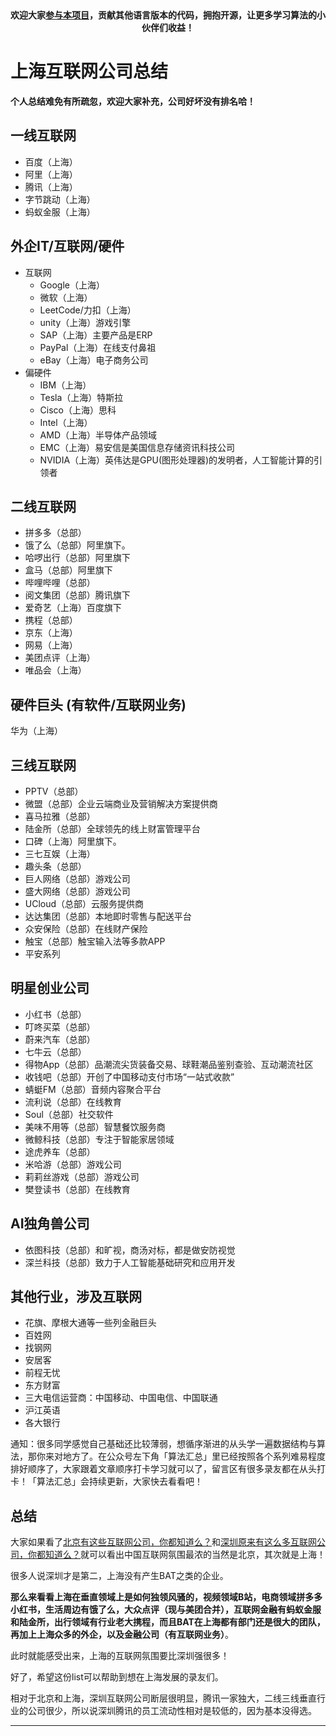 <p align="center">
  <a href="https://mp.weixin.qq.com/s/RsdcQ9umo09R6cfnwXZlrQ"><img src="https://img.shields.io/badge/PDF下载-代码随想录-blueviolet" alt=""></a>
  <a href="https://mp.weixin.qq.com/s/b66DFkOp8OOxdZC_xLZxfw"><img src="https://img.shields.io/badge/刷题-微信群-green" alt=""></a>
  <a href="https://space.bilibili.com/525438321"><img src="https://img.shields.io/badge/B站-代码随想录-orange" alt=""></a>
  <a href="https://mp.weixin.qq.com/s/QVF6upVMSbgvZy8lHZS3CQ"><img src="https://img.shields.io/badge/知识星球-代码随想录-blue" alt=""></a>
</p>
<p align="center"><strong>欢迎大家<a href="https://mp.weixin.qq.com/s/tqCxrMEU-ajQumL1i8im9A">参与本项目</a>，贡献其他语言版本的代码，拥抱开源，让更多学习算法的小伙伴们收益！</strong></p>


# 上海互联网公司总结

**个人总结难免有所疏忽，欢迎大家补充，公司好坏没有排名哈！**

## 一线互联网

* 百度（上海）
* 阿里（上海）
* 腾讯（上海）
* 字节跳动（上海）
* 蚂蚁金服（上海）

## 外企IT/互联网/硬件

* 互联网
    * Google（上海）
    * 微软（上海）
    * LeetCode/力扣（上海）
    * unity（上海）游戏引擎
    * SAP（上海）主要产品是ERP
    * PayPal（上海）在线支付鼻祖
    * eBay（上海）电子商务公司
* 偏硬件
    * IBM（上海）
    * Tesla（上海）特斯拉
    * Cisco（上海）思科
    * Intel（上海）
    * AMD（上海）半导体产品领域
    * EMC（上海）易安信是美国信息存储资讯科技公司
    * NVIDIA（上海）英伟达是GPU(图形处理器)的发明者，人工智能计算的引领者

## 二线互联网

* 拼多多（总部）
* 饿了么（总部）阿里旗下。
* 哈啰出行（总部）阿里旗下
* 盒马（总部）阿里旗下
* 哔哩哔哩（总部）
* 阅文集团（总部）腾讯旗下
* 爱奇艺（上海）百度旗下
* 携程（总部）
* 京东（上海）
* 网易（上海）
* 美团点评（上海）
* 唯品会（上海）

## 硬件巨头 (有软件/互联网业务)

华为（上海）

## 三线互联网

* PPTV（总部）
* 微盟（总部）企业云端商业及营销解决方案提供商
* 喜马拉雅（总部）
* 陆金所（总部）全球领先的线上财富管理平台
* 口碑（上海）阿里旗下。
* 三七互娱（上海）
* 趣头条（总部）
* 巨人网络（总部）游戏公司
* 盛大网络（总部）游戏公司
* UCloud（总部）云服务提供商
* 达达集团（总部）本地即时零售与配送平台
* 众安保险（总部）在线财产保险
* 触宝（总部）触宝输入法等多款APP
* 平安系列

## 明星创业公司

* 小红书（总部）
* 叮咚买菜（总部）
* 蔚来汽车（总部）
* 七牛云（总部）
* 得物App（总部）品潮流尖货装备交易、球鞋潮品鉴别查验、互动潮流社区
* 收钱吧（总部）开创了中国移动支付市场“一站式收款”
* 蜻蜓FM（总部）音频内容聚合平台
* 流利说（总部）在线教育
* Soul（总部）社交软件
* 美味不用等（总部）智慧餐饮服务商
* 微鲸科技（总部）专注于智能家居领域
* 途虎养车（总部）
* 米哈游（总部）游戏公司
* 莉莉丝游戏（总部）游戏公司
* 樊登读书（总部）在线教育

## AI独角兽公司

* 依图科技（总部）和旷视，商汤对标，都是做安防视觉
* 深兰科技（总部）致力于人工智能基础研究和应用开发

## 其他行业，涉及互联网
* 花旗、摩根大通等一些列金融巨头
* 百姓网
* 找钢网
* 安居客
* 前程无忧
* 东方财富
* 三大电信运营商：中国移动、中国电信、中国联通
* 沪江英语
* 各大银行

通知：很多同学感觉自己基础还比较薄弱，想循序渐进的从头学一遍数据结构与算法，那你来对地方了。在公众号左下角「算法汇总」里已经按照各个系列难易程度排好顺序了，大家跟着文章顺序打卡学习就可以了，留言区有很多录友都在从头打卡！「算法汇总」会持续更新，大家快去看看吧！

## 总结

大家如果看了[北京有这些互联网公司，你都知道么？](https://mp.weixin.qq.com/s/BKrjK4myNB-FYbMqW9f3yw)和[深圳原来有这么多互联网公司，你都知道么？](https://mp.weixin.qq.com/s/3VJHF2zNohBwDBxARFIn-Q)就可以看出中国互联网氛围最浓的当然是北京，其次就是上海！

很多人说深圳才是第二，上海没有产生BAT之类的企业。

**那么来看看上海在垂直领域上是如何独领风骚的，视频领域B站，电商领域拼多多小红书，生活周边有饿了么，大众点评（现与美团合并），互联网金融有蚂蚁金服和陆金所，出行领域有行业老大携程，而且BAT在上海都有部门还是很大的团队，再加上上海众多的外企，以及金融公司（有互联网业务）**。

此时就能感受出来，上海的互联网氛围要比深圳强很多！

好了，希望这份list可以帮助到想在上海发展的录友们。

相对于北京和上海，深圳互联网公司断层很明显，腾讯一家独大，二线三线垂直行业的公司很少，所以说深圳腾讯的员工流动性相对是较低的，因为基本没得选。






-----------------------

